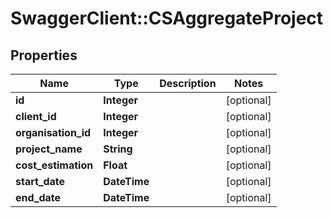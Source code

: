 # SwaggerClient::CSAggregateProject

## Properties
Name | Type | Description | Notes
------------ | ------------- | ------------- | -------------
**id** | **Integer** |  | [optional] 
**client_id** | **Integer** |  | [optional] 
**organisation_id** | **Integer** |  | [optional] 
**project_name** | **String** |  | [optional] 
**cost_estimation** | **Float** |  | [optional] 
**start_date** | **DateTime** |  | [optional] 
**end_date** | **DateTime** |  | [optional] 


